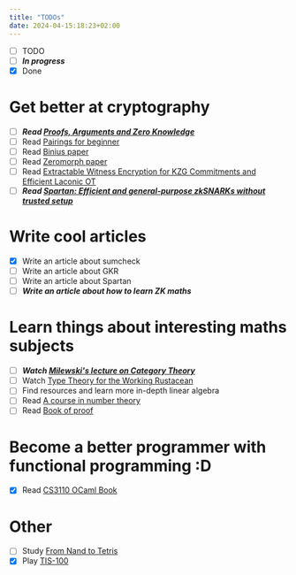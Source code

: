 ```yaml
---
title: "TODOs"
date: 2024-04-15:18:23+02:00
---
```


- [ ] TODO
- [ ] _**In progress**_
- [x] Done

# Get better at cryptography
- [ ] _**Read [Proofs, Arguments and Zero Knowledge](https://people.cs.georgetown.edu/jthaler/ProofsArgsAndZK.pdf)**_
- [ ] Read [Pairings for beginner](https://static1.squarespace.com/static/5fdbb09f31d71c1227082339/t/5ff394720493bd28278889c6/1609798774687/PairingsForBeginners.pdf)
- [ ] Read [Binius paper](https://eprint.iacr.org/2023/1784.pdf)
- [ ] Read [Zeromorph paper](https://eprint.iacr.org/2023/917.pdf)
- [ ] Read [Extractable Witness Encryption for KZG Commitments and Efficient Laconic OT](http://ia.cr/2024/264)
- [ ] _**Read [Spartan: Efficient and general-purpose zkSNARKs without trusted setup](https://eprint.iacr.org/2019/550.pdf)**_

# Write cool articles
- [x] Write an article about sumcheck
- [ ] Write an article about GKR
- [ ] Write an article about Spartan
- [ ] _**Write an article about how to learn ZK maths**_

# Learn things about interesting maths subjects
- [ ] _**Watch [Milewski's lecture on Category Theory](https://www.youtube.com/watch?v=I8LbkfSSR58&list=PLbgaMIhjbmEnaH_LTkxLI7FMa2HsnawM_)**_
- [ ] Watch [Type Theory for the Working Rustacean](https://youtu.be/BdXWlQsd7RI?si=h5jHBv2tRekx33kp)
- [ ] Find resources and learn more in-depth linear algebra
- [ ] Read [A course in number theory](https://global.oup.com/academic/product/a-course-in-number-theory-9780198523765)
- [ ] Read [Book of proof](https://www.people.vcu.edu/~rhammack/BookOfProof/)

# Become a better programmer with functional programming :D
- [x] Read [CS3110 OCaml Book](https://cs3110.github.io/textbook/chapters/preface/about.html)

# Other
- [ ] Study [From Nand to Tetris](https://www.nand2tetris.org/)
- [x] Play [TIS-100](https://www.zachtronics.com/tis-100)
